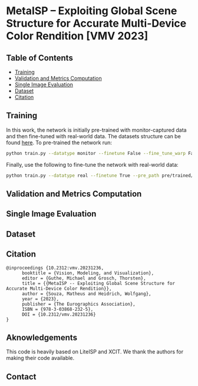 # MetaISP – Exploiting Global Scene Structure for Accurate Multi-Device Color Rendition [VMV 2023]

## Table of Contents

- [Training](#training)
- [Validation and Metrics Computation](#validation)
- [Single Image Evaluation](#singleeval)
- [Dataset](#dataset)
- [Citation](#cite)

## Training <a name = "training"></a>

In this work, the network is initially pre-trained with monitor-captured data and then fine-tuned with real-world data. The datasets structure can be found [here](#dataset). To pre-trained the network run:

```sh
python train.py --datatype monitor --finetune False --fine_tune_warp False --lr 1e-4 --batch_size 32 --name monitor_pretraining
```

Finally, use the following to fine-tune the network with real-world data:

```sh
python train.py --datatype real --finetune True --pre_path pre/trained/path --fine_tune_warp True --lr 5e-5 --batch_size 8 --name real_finetuning 
```

## Validation and Metrics Computation <a name = "validation"></a>

## Single Image Evaluation <a name = "singleeval"></a>

## Dataset <a name = "dataset"></a>

## Citation
```
@inproceedings {10.2312:vmv.20231236,
      booktitle = {Vision, Modeling, and Visualization},
      editor = {Guthe, Michael and Grosch, Thorsten},
      title = {{MetaISP -- Exploiting Global Scene Structure for Accurate Multi-Device Color Rendition}},
      author = {Souza, Matheus and Heidrich, Wolfgang},
      year = {2023},
      publisher = {The Eurographics Association},
      ISBN = {978-3-03868-232-5},
      DOI = {10.2312/vmv.20231236}
}
```
## Aknowledgements
This code is heavily based on LiteISP and XCIT. We thank the authors for making their code available.

## Contact

